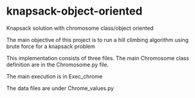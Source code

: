 # knapsack-object-oriented
Knapsack solution with chromosome class/object oriented 

The main objective of this project is to run a hill climbing algorithm using brute force for a knapsack problem

This implementation consists of three files. The main Chromosome class definition are in the Chromosome.py file.

The main execution is in Exec_chrome

The data files are under Chrome_values.py
